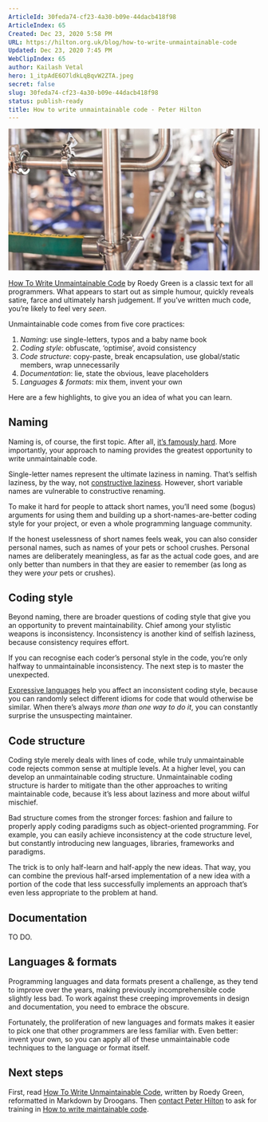 ```yaml
---
ArticleId: 30feda74-cf23-4a30-b09e-44dacb418f98
ArticleIndex: 65
Created: Dec 23, 2020 5:58 PM
URL: https://hilton.org.uk/blog/how-to-write-unmaintainable-code
Updated: Dec 23, 2020 7:45 PM
WebClipIndex: 65
author: Kailash Vetal
hero: 1_itpAdE6O7ldkLqBqvW2ZTA.jpeg
secret: false
slug: 30feda74-cf23-4a30-b09e-44dacb418f98
status: publish-ready
title: How to write unmaintainable code - Peter Hilton
---
```

![65%208d991eeabdee4dedbc46339691015b69/factory5.jpg](65%208d991eeabdee4dedbc46339691015b69/factory5.jpg)

[How To Write Unmaintainable Code](https://github.com/Droogans/unmaintainable-code) by Roedy Green is a classic text for all programmers. What appears to start out as simple humour, quickly reveals satire, farce and ultimately harsh judgement. If you’ve written much code, you’re likely to feel very *seen*.

Unmaintainable code comes from five core practices:

1. *Naming*: use single-letters, typos and a baby name book
2. *Coding style*: obfuscate, ‘optimise’, avoid consistency
3. *Code structure*: copy-paste, break encapsulation, use global/static members, wrap unnecessarily
4. *Documentation*: lie, state the obvious, leave placeholders
5. *Languages & formats*: mix them, invent your own

Here are a few highlights, to give you an idea of what you can learn.

## Naming

Naming is, of course, the first topic. After all, [it’s famously hard](https://hilton.org.uk/blog/why-naming-things-is-hard). More importantly, your approach to naming provides the greatest opportunity to write unmaintainable code.

Single-letter names represent the ultimate laziness in naming. That’s selfish laziness, by the way, not [constructive laziness](https://hilton.org.uk/blog/constructive-laziness). However, short variable names are vulnerable to constructive renaming.

To make it hard for people to attack short names, you’ll need some (bogus) arguments for using them and building up a short-names-are-better coding style for your project, or even a whole programming language community.

If the honest uselessness of short names feels weak, you can also consider personal names, such as names of your pets or school crushes. Personal names are deliberately meaningless, as far as the actual code goes, and are only better than numbers in that they are easier to remember (as long as they were *your* pets or crushes).

## Coding style

Beyond naming, there are broader questions of coding style that give you an opportunity to prevent maintainability. Chief among your stylistic weapons is inconsistency. Inconsistency is another kind of selfish laziness, because consistency requires effort.

If you can recognise each coder’s personal style in the code, you’re only halfway to unmaintainable inconsistency. The next step is to master the unexpected.

[Expressive languages](https://hilton.org.uk/blog/maintenance-expressive-languages) help you affect an inconsistent coding style, because you can randomly select different idioms for code that would otherwise be similar. When there’s always *more than one way to do it*, you can constantly surprise the unsuspecting maintainer.

## Code structure

Coding style merely deals with lines of code, while truly unmaintainable code rejects common sense at multiple levels. At a higher level, you can develop an unmaintainable coding structure. Unmaintainable coding structure is harder to mitigate than the other approaches to writing maintainable code, because it’s less about laziness and more about wilful mischief.

Bad structure comes from the stronger forces: fashion and failure to properly apply coding paradigms such as object-oriented programming. For example, you can easily achieve inconsistency at the code structure level, but constantly introducing new languages, libraries, frameworks and paradigms.

The trick is to only half-learn and half-apply the new ideas. That way, you can combine the previous half-arsed implementation of a new idea with a portion of the code that less successfully implements an approach that’s even less appropriate to the problem at hand.

## Documentation

TO DO.

## Languages & formats

Programming languages and data formats present a challenge, as they tend to improve over the years, making previously incomprehensible code slightly less bad. To work against these creeping improvements in design and documentation, you need to embrace the obscure.

Fortunately, the proliferation of new languages and formats makes it easier to pick one that other programmers are less familiar with. Even better: invent your own, so you can apply all of these unmaintainable code techniques to the language or format itself.

## Next steps

First, read [How To Write Unmaintainable Code]( https://github.com/Droogans/unmaintainable-code), written by Roedy Green, reformatted in Markdown by Droogans. Then [contact Peter Hilton](https://hilton.org.uk/contact) to ask for training in [How to write maintainable code](https://hilton.org.uk/training/maintainable-code).
